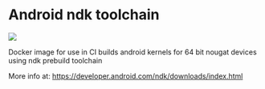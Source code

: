# Android ndk toolchain

[![](https://images.microbadger.com/badges/image/gitai/android-ndk-toolchain.svg)](https://hub.docker.com/r/gitai/android-ndk-toolchain/ "gitai/android-ndk-toolchain in DockerHub")

Docker image for use in CI builds android kernels for 64 bit nougat devices using ndk prebuild toolchain

More info at: https://developer.android.com/ndk/downloads/index.html
